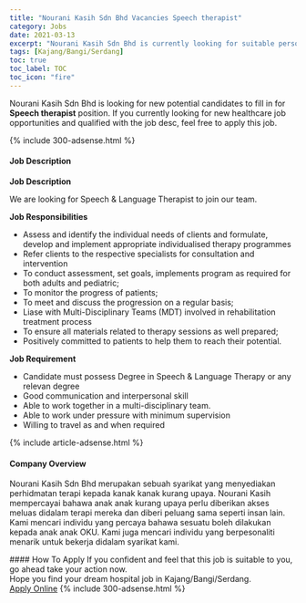 ```yaml
---
title: "Nourani Kasih Sdn Bhd Vacancies Speech therapist" 
category: Jobs 
date: 2021-03-13 
excerpt: "Nourani Kasih Sdn Bhd is currently looking for suitable person to fill in the Speech therapist which positioned at Kajang/Bangi/Serdang" 
tags: [Kajang/Bangi/Serdang] 
toc: true 
toc_label: TOC 
toc_icon: "fire" 
--- 
```


<p>Nourani Kasih Sdn Bhd is looking for new potential candidates to fill in for <b>Speech therapist</b> position. If you currently looking for new healthcare job opportunities and qualified with the job desc, feel free to apply this job.
</p>{% include 300-adsense.html %} 
<div><div><h4>Job Description</h4></div><div><div><span><div><p><strong>Job Description</strong></p><p>We are looking for Speech &amp; Language Therapist to join our team.</p><p><strong>Job Responsibilities</strong></p><ul><li>Assess and identify the individual needs of clients and formulate, develop and implement appropriate individualised therapy programmes</li><li>Refer clients to the respective specialists for consultation and intervention</li><li>To conduct assessment, set goals, implements program as required for both adults and pediatric;</li><li>To monitor the progress of patients;</li><li>To meet and discuss the progression on a regular basis;</li><li>Liase with Multi-Disciplinary Teams (MDT) involved in rehabilitation treatment process</li><li>To ensure all materials related to therapy sessions as well prepared;</li><li>Positively committed to patients to help them to reach their potential.</li></ul><p><strong>Job Requirement</strong></p><ul><li>Candidate must possess Degree in Speech &amp; Language Therapy or any relevan degree</li><li>Good communication and interpersonal skill</li><li>Able to work together in a multi-disciplinary team.</li><li>Able to work under pressure with minimum supervision</li><li>Willing to travel as and when required</li></ul></div></span></div></div></div> 
{% include article-adsense.html %} 
<div><div><h4>Company Overview</h4></div><div><div><span><div><p>Nourani Kasih Sdn Bhd merupakan sebuah syarikat yang menyediakan perhidmatan terapi kepada kanak kanak kurang upaya. Nourani Kasih mempercayai bahawa anak anak kurang upaya perlu diberikan akses meluas didalam terapi mereka dan diberi peluang sama seperti insan lain. Kami mencari individu yang percaya bahawa sesuatu boleh dilakukan kepada anak anak OKU. Kami juga mencari individu yang berpesonaliti menarik untuk bekerja didalam syarikat kami.</p></div></span></div></div></div> 
#### How To Apply 
If you confident and feel that this job is suitable to you, go ahead take your action now. <br/> 
Hope you find your dream hospital job in Kajang/Bangi/Serdang. <br/> 
<a href="https://www.jobstreet.com.my/en/job/speech-therapist-4505385?jobId=jobstreet-my-job-4505385" class="btn btn--warning" target="_blank" rel="nofollow noopenner">Apply Online</a> 
{% include 300-adsense.html %} 